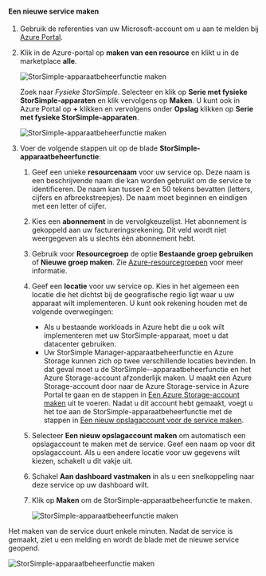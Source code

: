 <!--author=alkohli last changed:02/10/2017-->


#### <a name="to-create-a-new-service"></a>Een nieuwe service maken

1. Gebruik de referenties van uw Microsoft-account om u aan te melden bij [Azure Portal](https://portal.azure.com/).

2. Klik in de Azure-portal op **maken van een resource** en klikt u in de marketplace **alle**.

    ![StorSimple-apparaatbeheerfunctie maken](./media/storsimple-8000-create-new-service/createssdevman1.png)

    Zoek naar _Fysieke StorSimple_. Selecteer en klik op **Serie met fysieke StorSimple-apparaten** en klik vervolgens op **Maken**. U kunt ook in Azure Portal op **+** klikken en vervolgens onder **Opslag** klikken op **Serie met fysieke StorSimple-apparaten**.

    ![StorSimple-apparaatbeheerfunctie maken](./media/storsimple-8000-create-new-service/createssdevman11.png)

3. Voer de volgende stappen uit op de blade **StorSimple-apparaatbeheerfunctie**:
   
   1. Geef een unieke **resourcenaam** voor uw service op. Deze naam is een beschrijvende naam die kan worden gebruikt om de service te identificeren. De naam kan tussen 2 en 50 tekens bevatten (letters, cijfers en afbreekstreepjes). De naam moet beginnen en eindigen met een letter of cijfer.

   2. Kies een **abonnement** in de vervolgkeuzelijst. Het abonnement is gekoppeld aan uw factureringsrekening. Dit veld wordt niet weergegeven als u slechts één abonnement hebt.

   3. Gebruik voor **Resourcegroep** de optie **Bestaande groep gebruiken** of **Nieuwe groep maken**. Zie [Azure-resourcegroepen](https://azure.microsoft.com/documentation/articles/virtual-machines-windows-infrastructure-resource-groups-guidelines/) voor meer informatie.
   
   4. Geef een **locatie** voor uw service op. Kies in het algemeen een locatie die het dichtst bij de geografische regio ligt waar u uw apparaat wilt implementeren. U kunt ook rekening houden met de volgende overwegingen: 
      
      * Als u bestaande workloads in Azure hebt die u ook wilt implementeren met uw StorSimple-apparaat, moet u dat datacenter gebruiken.
      * Uw StorSimple Manager-apparaatbeheerfunctie en Azure Storage kunnen zich op twee verschillende locaties bevinden. In dat geval moet u de StorSimple--apparaatbeheerfunctie en het Azure Storage-account afzonderlijk maken. U maakt een Azure Storage-account door naar de Azure Storage-service in Azure Portal te gaan en de stappen in [Een Azure Storage-account maken](../articles/storage/common/storage-create-storage-account.md#create-a-storage-account) uit te voeren. Nadat u dit account hebt gemaakt, voegt u het toe aan de StorSimple-apparaatbeheerfunctie met de stappen in [Een nieuw opslagaccount voor de service maken](../articles/storsimple/storsimple-8000-deployment-walkthrough-u2.md#configure-a-new-storage-account-for-the-service).

   5. Selecteer **Een nieuw opslagaccount maken** om automatisch een opslagaccount te maken met de service. Geef een naam op voor dit opslagaccount. Als u een andere locatie voor uw gegevens wilt kiezen, schakelt u dit vakje uit.

   6. Schakel **Aan dashboard vastmaken** in als u een snelkoppeling naar deze service op uw dashboard wilt.
      
   7. Klik op **Maken** om de StorSimple-apparaatbeheerfunctie te maken.

       ![StorSimple-apparaatbeheerfunctie maken](./media/storsimple-8000-create-new-service/createssdevman2.png)
   
Het maken van de service duurt enkele minuten. Nadat de service is gemaakt, ziet u een melding en wordt de blade met de nieuwe service geopend.
   
![StorSimple-apparaatbeheerfunctie maken](./media/storsimple-8000-create-new-service/createssdevman5.png)


